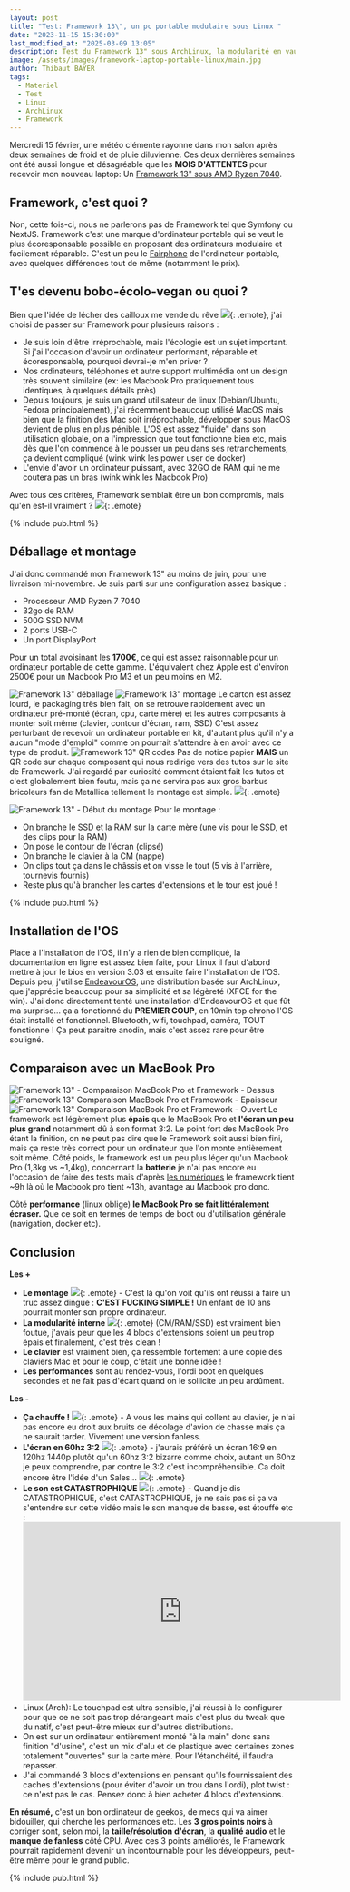 ```yaml
---
layout: post
title: "Test: Framework 13\", un pc portable modulaire sous Linux "
date: "2023-11-15 15:30:00"
last_modified_at: "2025-03-09 13:05"
description: Test du Framework 13" sous ArchLinux, la modularité en vaut-elle la chandelle ?
image: /assets/images/framework-laptop-portable-linux/main.jpg
author: Thibaut BAYER
tags: 
  - Materiel
  - Test
  - Linux
  - ArchLinux
  - Framework
---
```

Mercredi 15 février, une météo clémente rayonne dans mon salon après deux semaines de froid et de pluie diluvienne.
Ces deux dernières semaines ont été aussi longue et désagréable que les **MOIS D'ATTENTES** pour recevoir mon nouveau laptop: Un [Framework 13" sous AMD Ryzen 7040](https://frame.work/fr/fr/products/laptop-diy-13-gen-intel).

## Framework, c'est quoi ?
Non, cette fois-ci, nous ne parlerons pas de Framework tel que Symfony ou NextJS. 
Framework c'est une marque d'ordinateur portable qui se veut le plus écoresponsable possible en proposant des ordinateurs modulaire et facilement réparable.
C'est un peu le [Fairphone](https://www.fairphone.com/en/) de l'ordinateur portable, avec quelques différences tout de même (notamment le prix).

## T'es devenu bobo-écolo-vegan ou quoi ?
Bien que l'idée de lécher des cailloux me vende du rêve ![](/assets/images/emote/LUL_DIDIER.png){: .emote}, j'ai choisi de passer sur Framework pour plusieurs raisons : 
* Je suis loin d'être irréprochable, mais l'écologie est un sujet important. Si j'ai l'occasion d'avoir un ordinateur performant, réparable et écoresponsable, pourquoi devrai-je m'en priver ?
* Nos ordinateurs, téléphones et autre support multimédia ont un design très souvent similaire (ex: les Macbook Pro pratiquement tous identiques, à quelques détails près)
* Depuis toujours, je suis un grand utilisateur de linux (Debian/Ubuntu, Fedora principalement), j'ai récemment beaucoup utilisé MacOS mais bien que la finition des Mac soit irréprochable, développer sous MacOS devient de plus en plus pénible.
L'OS est assez "fluide" dans son utilisation globale, on a l'impression que tout fonctionne bien etc, mais dès que l'on commence à le pousser un peu dans ses retranchements, ça devient compliqué (wink wink les power user de docker)
* L'envie d'avoir un ordinateur puissant, avec 32GO de RAM qui ne me coutera pas un bras (wink wink les Macbook Pro)

Avec tous ces critères, Framework semblait être un bon compromis, mais qu'en est-il vraiment ? ![](/assets/images/emote/TUBAIZ.png){: .emote}


{% include pub.html %}


## Déballage et montage
J'ai donc commandé mon Framework 13" au moins de juin, pour une livraison mi-novembre. 
Je suis parti sur une configuration assez basique : 
* Processeur AMD Ryzen 7 7040
* 32go de RAM
* 500G SSD NVM
* 2 ports USB-C 
* Un port DisplayPort

Pour un total avoisinant les **1700€**, ce qui est assez raisonnable pour un ordinateur portable de cette gamme.
L'équivalent chez Apple est d'environ 2500€ pour un Macbook Pro M3 et un peu moins en M2.

![Framework 13" déballage](/assets/images/framework-laptop-portable-linux/déballage.jpg)
![Framework 13" montage](/assets/images/framework-laptop-portable-linux/montage.jpg)
Le carton est assez lourd, le packaging très bien fait, on se retrouve rapidement avec un ordinateur pré-monté (écran, cpu, carte mère) et les autres composants à monter soit même (clavier, contour d'écran, ram, SSD)
C'est assez perturbant de recevoir un ordinateur portable en kit, d'autant plus qu'il n'y a aucun "mode d'emploi" comme on pourrait s'attendre à en avoir avec ce type de produit.
![Framework 13" QR codes](/assets/images/framework-laptop-portable-linux/montage-qrcode.jpg)
Pas de notice papier **MAIS** un QR code sur chaque composant qui nous redirige vers des tutos sur le site de Framework.
J'ai regardé par curiosité comment étaient fait les tutos et c'est globalement bien foutu, mais ça ne servira pas aux gros barbus bricoleurs fan de Metallica tellement le montage est simple. ![](/assets/images/emote/LUL.png){: .emote}

![Framework 13" - Début du montage](/assets/images/framework-laptop-portable-linux/montage-clavier.jpg)
Pour le montage :
* On branche le SSD et la RAM sur la carte mère (une vis pour le SSD, et des clips pour la RAM)
* On pose le contour de l'écran (clipsé)
* On branche le clavier à la CM (nappe)
* On clips tout ça dans le châssis et on visse le tout (5 vis à l'arrière, tournevis fournis)
* Reste plus qu'à brancher les cartes d'extensions et le tour est joué !

{% include pub.html %}
## Installation de l'OS
Place à l'installation de l'OS, il n'y a rien de bien compliqué, la documentation en ligne est assez bien faite, pour Linux il faut d'abord mettre à jour le bios en version 3.03 et ensuite faire l'installation de l'OS.
Depuis peu, j'utilise [EndeavourOS](https://endeavouros.com/), une distribution basée sur ArchLinux, que j'apprécie beaucoup pour sa simplicité et sa légèreté (XFCE for the win).
J'ai donc directement tenté une installation d'EndeavourOS et que fût ma surprise… ça a fonctionné du **PREMIER COUP**, en 10min top chrono l'OS était installé et fonctionnel.
Bluetooth, wifi, touchpad, caméra, TOUT fonctionne ! 
Ça peut paraitre anodin, mais c'est assez rare pour être souligné.


## Comparaison avec un MacBook Pro
![Framework 13" - Comparaison MacBook Pro et Framework - Dessus](/assets/images/framework-laptop-portable-linux/comparaison-macbook-pro-dessus.jpg)
![Framework 13" Comparaison MacBook Pro et Framework - Epaisseur](/assets/images/framework-laptop-portable-linux/comparaison-macbook-pro.jpg)
![Framework 13" Comparaison MacBook Pro et Framework - Ouvert](/assets/images/framework-laptop-portable-linux/comparaison-macbook-pro-ouvert.jpg)
Le framework est légèrement plus **épais** que le MacBook Pro et **l'écran un peu plus grand** notamment dû à son format 3:2.
Le point fort des MacBook Pro étant la finition, on ne peut pas dire que le Framework soit aussi bien fini, mais ça reste très correct pour un ordinateur que l'on monte entièrement soit même.
Côté poids, le framework est un peu plus léger qu'un Macbook Pro (1,3kg vs ~1,4kg), concernant la **batterie** je n'ai pas encore eu l'occasion de faire des tests mais d'après [les numériques](https://www.lesnumeriques.com/ordinateur-portable/framework-laptop-13-ryzen-7-7840hs-p73244/test.html#anchor-review-chap-mobilite-autonomie) le framework tient ~9h là où le Macbook pro tient ~13h, avantage au Macbook pro donc.

Côté **performance** (linux oblige) **le MacBook Pro se fait littéralement écraser.**
Que ce soit en termes de temps de boot ou d'utilisation générale (navigation, docker etc).


## Conclusion
**Les +**
* **Le montage** ![](/assets/images/emote/SLT.png){: .emote} - C'est là qu'on voit qu'ils ont réussi à faire un truc assez dingue : **C'EST FUCKING SIMPLE !** Un enfant de 10 ans pourrait monter son propre ordinateur.
* **La modularité interne** ![](/assets/images/emote/SLT.png){: .emote} (CM/RAM/SSD) est vraiment bien foutue, j'avais peur que les 4 blocs d'extensions soient un peu trop épais et finalement, c'est très clean !
* **Le clavier** est vraiment bien, ça ressemble fortement à une copie des claviers Mac et pour le coup, c'était une bonne idée !
* **Les performances** sont au rendez-vous, l'ordi boot en quelques secondes et ne fait pas d'écart quand on le sollicite un peu ardûment.

**Les -**
* **Ça chauffe !** ![](/assets/images/emote/WUT_KARINE.png){: .emote} - A vous les mains qui collent au clavier, je n'ai pas encore eu droit aux bruits de décolage d'avion de chasse mais ça ne saurait tarder. Vivement une version fanless.
* **L'écran en 60hz 3:2** ![](/assets/images/emote/WUT_KARINE.png){: .emote} -  j'aurais préféré un écran 16:9 en 120hz 1440p plutôt qu'un 60hz 3:2 bizarre comme choix, autant un 60hz je peux comprendre, par contre le 3:2 c'est incompréhensible. Ca doit encore être l'idée d'un Sales... ![](/assets/images/emote/LUL_DIDIER.png){: .emote}
* **Le son est CATASTROPHIQUE** ![](/assets/images/emote/NO.png){: .emote} - Quand je dis CATASTROPHIQUE, c'est CATASTROPHIQUE, je ne sais pas si ça va s'entendre sur cette vidéo mais le son manque de basse, est étouffé etc :
  <iframe width="560" height="315" src="https://www.youtube.com/embed/dT4v9Z12q60?si=Zttkk6m7wL3z4ag_" title="YouTube video player" frameborder="0" allow="accelerometer; autoplay; clipboard-write; encrypted-media; gyroscope; picture-in-picture; web-share" allowfullscreen></iframe>
* Linux (Arch): Le touchpad est ultra sensible, j'ai réussi à le configurer pour que ce ne soit pas trop dérangeant mais c'est plus du tweak que du natif, c'est peut-être mieux sur d'autres distributions.
* On est sur un ordinateur entièrement monté "à la main" donc sans finition "d'usine", c'est un mix d'alu et de plastique avec certaines zones totalement "ouvertes" sur la carte mère.
  Pour l'étanchéité, il faudra repasser.
* J'ai commandé 3 blocs d'extensions en pensant qu'ils fournissaient des caches d'extensions (pour éviter d'avoir un trou dans l'ordi), plot twist : ce n'est pas le cas. Pensez donc à bien acheter 4 blocs d'extensions.

**En résumé,** c'est un bon ordinateur de geekos, de mecs qui va aimer bidouiller, qui cherche les performances etc.
Les **3 gros points noirs** à corriger sont, selon moi, la **taille/résolution d'écran**, la **qualité audio** et le **manque de fanless** côté CPU.
Avec ces 3 points améliorés, le Framework pourrait rapidement devenir un incontournable pour les développeurs, peut-être même pour le grand public.

{% include pub.html %}
